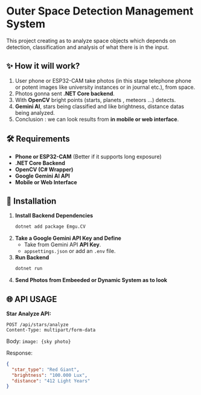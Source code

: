 # Outer Space Detection Management System

This project creating as to analyze space objects which depends on detection, classification and analysis of what there is in the input.

## ✨ How it will work?
1. User phone or ESP32-CAM take photos (in this stage telephone phone or potent images like university instances or in journal etc.), from space.
2. Photos gonna sent **.NET Core backend**.
3. With **OpenCV** bright points (starts, planets , meteors ...) detects.
4. **Gemini AI**, stars being classified and like brightness, distance datas being analyzed.
5. Conclusion : we can look results from **in mobile or web interface**.

## 🛠️ Requirements
- **Phone or ESP32-CAM** (Better if it supports long exposure)
- **.NET Core Backend**
- **OpenCV (C# Wrapper)**
- **Google Gemini AI API**
- **Mobile or Web Interface**

## 🔄 Installation
1. **Install Backend Dependencies**
   ```sh
   dotnet add package Emgu.CV
   ````
2. **Take a Google Gemini API Key and Define**
   - Take from Gemini API **API Key**.
   - `appsettings.json` or add an `.env` file.
3. **Run Backend**
   ```sh
   dotnet run
   ```
4. **Send Photos from Embeeded or Dynamic System as to look**

## 🌐 API USAGE
**Star Analyze API:**
```http
POST /api/stars/analyze
Content-Type: multipart/form-data
```
Body: `image: {sky photo}`

Response:
```json
{
  "star_type": "Red Giant",
  "brightness": "100.000 Lux",
  "distance": "412 Light Years"
}
```

